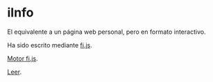 # iInfo

El equivalente a un página web personal, pero en formato interactivo.

Ha sido escrito mediante [fi.js](http://github.com/baltasarq/fi-js).

[Motor fi.js](http://github.com/baltasarq/fi-js).

[Leer](http://baltasarq.io.github.com/iinfo).
